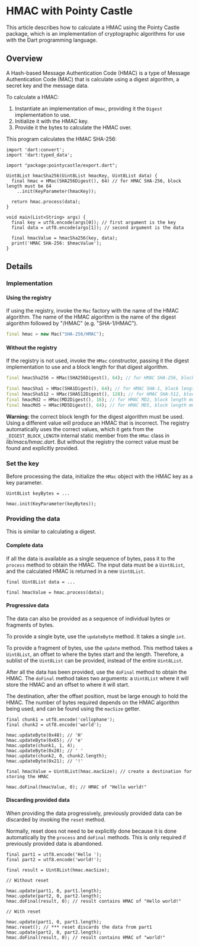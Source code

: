 # HMAC with Pointy Castle

This article describes how to calculate a HMAC using the Pointy Castle
package, which is an implementation of cryptographic algorithms for
use with the Dart programming language.

## Overview

A Hash-based Message Authentication Code (HMAC) is a type of Message
Authentication Code (MAC) that is calculate using a digest algorithm,
a secret key and the message data.

To calculate a HMAC:

1. Instantiate an implementation of `Hmac`, providing it the `Digest` implementation to use.
2. Initialize it with the HMAC key.
2. Provide it the bytes to calculate the HMAC over.

This program calculates the HMAC SHA-256:

```
import 'dart:convert';
import 'dart:typed_data';

import "package:pointycastle/export.dart";

Uint8List hmacSha256(Uint8List hmacKey, Uint8List data) {
  final hmac = HMac(SHA256Digest(), 64) // for HMAC SHA-256, block length must be 64
    ..init(KeyParameter(hmacKey));

  return hmac.process(data);
}

void main(List<String> args) {
  final key = utf8.encode(args[0]); // first argument is the key
  final data = utf8.encode(args[1]); // second argument is the data
  
  final hmacValue = hmacSha256(key, data);
  print('HMAC SHA-256: $hmacValue');
}
```

## Details

### Implementation

#### Using the registry

If using the registry, invoke the `Mac` factory with the name of the
HMAC algorithm. The name of the HMAC algorithm is the name of the
digest algorithm followed by "/HMAC" (e.g. "SHA-1/HMAC").

```dart
final hmac = new Mac("SHA-256/HMAC");
```

#### Without the registry

If the registry is not used, invoke the `HMac` constructor, passing it
the digest implementation to use and a block length for that digest
algorithm.

```dart
final hmacSha256 = HMac(SHA256Digest(), 64); // for HMAC SHA-256, block length must be 64

final hmacSha1 = HMac(SHA1Digest(), 64); // for HMAC SHA-1, block length must be 64
final hmacSha512 = HMac(SHA512Digest(), 128); // for HMAC SHA-512, block length must be 128
final hmacMd2 = HMac(MD2Digest(), 16); // for HMAC MD2, block length must be 16
final hmacMd5 = HMac(MD5Digest(), 64); // for HMAC MD5, block length must be 64
```

**Warning:** the correct block length for the digest algorithm must be
used. Using a different value will produce an HMAC that is incorrect.
The registry automatically uses the correct values, which it gets from
the `_DIGEST_BLOCK_LENGTH` internal static member from the `HMac` class
in _lib/macs/hmac.dart_. But without the registry the correct value
must be found and explicitly provided.

### Set the key

Before processing the data, initialize the `HMac` object with the HMAC key
as a key parameter.

```
Uint8List keyBytes = ...

hmac.init(KeyParameter(keyBytes));
```

### Providing the data

This is similar to calculating a digest.

#### Complete data

If all the data is available as a single sequence of bytes, pass it to
the `process` method to obtain the HMAC. The input data must be a
`Uint8List`, and the calculated HMAC is returned in a new `Uint8List`.

```
final Uint8List data = ...

final hmacValue = hmac.process(data);
```

#### Progressive data

The data can also be provided as a sequence of individual bytes or
fragments of bytes.

To provide a single byte, use the `updateByte` method. It takes a single `int`.

To provide a fragment of bytes, use the `update` method. This method
takes a `Uint8List`, an offset to where the bytes start and the
length. Therefore, a sublist of the `Uint8List` can be provided, instead
of the entire `Uint8List`.

After all the data has been provided, use the `doFinal` method to obtain the
HMAC. The `doFinal` method takes two arguments: a `Uint8List` where it will
store the HMAC and an offset to where it will start.

The destination, after the offset position, must be large enough to
hold the HMAC.  The number of bytes required depends on the HMAC
algorithm being used, and can be found using the `macSize` getter.

```
final chunk1 = utf8.encode('cellophane');
final chunk2 = utf8.encode('world');

hmac.updateByte(0x48); // 'H'
hmac.updateByte(0x65); // 'e'
hmac.update(chunk1, 1, 4);
hmac.updateByte(0x20); // ' '
hmac.update(chunk2, 0, chunk2.length);
hmac.updateByte(0x21); // '!'

final hmacValue = Uint8List(hmac.macSize); // create a destination for storing the HMAC

hmac.doFinal(hmacValue, 0); // HMAC of "Hello world!"
```

#### Discarding provided data

When providing the data progressively, previously provided data can be
discarded by invoking the `reset` method.

Normally, reset does not need to be explicitly done because it is done
automatically by the `process` and `doFinal` methods.  This is only
required if previously provided data is abandoned.

```
final part1 = utf8.encode('Hello ');
final part2 = utf8.encode('world!');

final result = Uint8List(hmac.macSize);

// Without reset

hmac.update(part1, 0, part1.length);
hmac.update(part2, 0, part2.length);
hmac.doFinal(result, 0); // result contains HMAC of "Hello world!"

// With reset

hmac.update(part1, 0, part1.length);
hmac.reset(); // *** reset discards the data from part1
hmac.update(part2, 0, part2.length);
hmac.doFinal(result, 0); // result contains HMAC of "world!"
```
